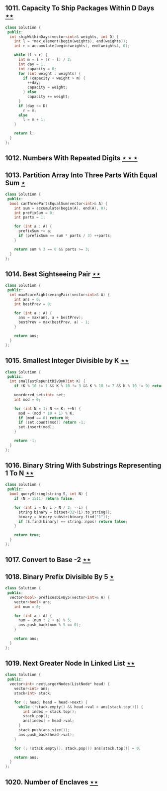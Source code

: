 ## 1011. Capacity To Ship Packages Within D Days [$\star\star$](https://leetcode.com/problems/capacity-to-ship-packages-within-d-days)

```cpp
class Solution {
 public:
  int shipWithinDays(vector<int>& weights, int D) {
    int l = *max_element(begin(weights), end(weights));
    int r = accumulate(begin(weights), end(weights), 0);

    while (l < r) {
      int m = l + (r - l) / 2;
      int day = 1;
      int capacity = 0;
      for (int weight : weights) {
        if (capacity + weight > m) {
          ++day;
          capacity = weight;
        } else
          capacity += weight;
      }
      if (day <= D)
        r = m;
      else
        l = m + 1;
    }

    return l;
  }
};
```

## 1012. Numbers With Repeated Digits [$\star\star\star$](https://leetcode.com/problems/numbers-with-repeated-digits)

## 1013. Partition Array Into Three Parts With Equal Sum [$\star$](https://leetcode.com/problems/partition-array-into-three-parts-with-equal-sum)

```cpp
class Solution {
 public:
  bool canThreePartsEqualSum(vector<int>& A) {
    int sum = accumulate(begin(A), end(A), 0);
    int prefixSum = 0;
    int parts = 1;

    for (int a : A) {
      prefixSum += a;
      if (prefixSum == sum * parts / 3) ++parts;
    }

    return sum % 3 == 0 && parts >= 3;
  }
};
```

## 1014. Best Sightseeing Pair [$\star\star$](https://leetcode.com/problems/best-sightseeing-pair)

```cpp
class Solution {
 public:
  int maxScoreSightseeingPair(vector<int>& A) {
    int ans = 0;
    int bestPrev = 0;

    for (int a : A) {
      ans = max(ans, a + bestPrev);
      bestPrev = max(bestPrev, a) - 1;
    }

    return ans;
  }
};
```

## 1015. Smallest Integer Divisible by K [$\star\star$](https://leetcode.com/problems/smallest-integer-divisible-by-k)

```cpp
class Solution {
 public:
  int smallestRepunitDivByK(int K) {
    if (K % 10 != 1 && K % 10 != 3 && K % 10 != 7 && K % 10 != 9) return -1;

    unordered_set<int> set;
    int mod = 0;

    for (int N = 1; N <= K; ++N) {
      mod = (mod * 10 + 1) % K;
      if (mod == 0) return N;
      if (set.count(mod)) return -1;
      set.insert(mod);
    }

    return -1;
  }
};
```

## 1016. Binary String With Substrings Representing 1 To N [$\star\star$](https://leetcode.com/problems/binary-string-with-substrings-representing-1-to-n)

```cpp
class Solution {
 public:
  bool queryString(string S, int N) {
    if (N > 1511) return false;

    for (int i = N; i > N / 2; --i) {
      string binary = bitset<32>(i).to_string();
      binary = binary.substr(binary.find("1"));
      if (S.find(binary) == string::npos) return false;
    }

    return true;
  }
};
```

## 1017. Convert to Base -2 [$\star\star$](https://leetcode.com/problems/convert-to-base-2)

## 1018. Binary Prefix Divisible By 5 [$\star$](https://leetcode.com/problems/binary-prefix-divisible-by-5)

```cpp
class Solution {
 public:
  vector<bool> prefixesDivBy5(vector<int>& A) {
    vector<bool> ans;
    int num = 0;

    for (int a : A) {
      num = (num * 2 + a) % 5;
      ans.push_back(num % 5 == 0);
    }

    return ans;
  }
};
```

## 1019. Next Greater Node In Linked List [$\star\star$](https://leetcode.com/problems/next-greater-node-in-linked-list)

```cpp
class Solution {
 public:
  vector<int> nextLargerNodes(ListNode* head) {
    vector<int> ans;
    stack<int> stack;

    for (; head; head = head->next) {
      while (!stack.empty() && head->val > ans[stack.top()]) {
        int index = stack.top();
        stack.pop();
        ans[index] = head->val;
      }
      stack.push(ans.size());
      ans.push_back(head->val);
    }

    for (; !stack.empty(); stack.pop()) ans[stack.top()] = 0;

    return ans;
  }
};
```

## 1020. Number of Enclaves [$\star\star$](https://leetcode.com/problems/number-of-enclaves)
